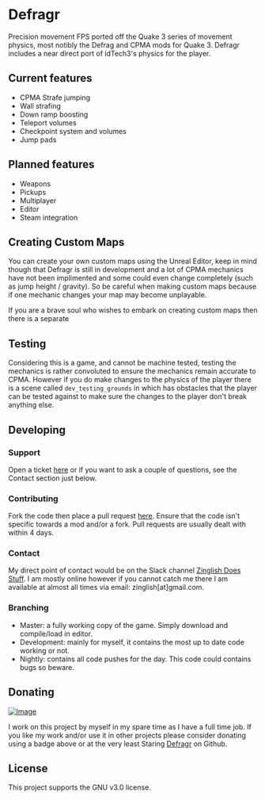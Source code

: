 # Defragr

Precision movement FPS ported off the Quake 3 series of movement physics, most notibly the Defrag and CPMA mods for Quake 3. Defragr includes a near direct port of idTech3's physics for the player.

## Current features

* CPMA Strafe jumping
* Wall strafing
* Down ramp boosting
* Teleport volumes
* Checkpoint system and volumes
* Jump pads

## Planned features

* Weapons
* Pickups
* Multiplayer
* Editor
* Steam integration

## Creating Custom Maps

You can create your own custom maps using the Unreal Editor, keep in mind though that Defragr is still in development and a lot of CPMA mechanics have not been implimented and some could even change completely (such as jump height / gravity). So be careful when making custom maps because if one mechanic changes your map may become unplayable.

If you are a brave soul who wishes to embark on creating custom maps then there is a separate 

## Testing

Considering this is a game, and cannot be machine tested, testing the mechanics is rather convoluted to ensure the mechanics remain accurate to CPMA. However if you do make changes to the physics of the player there is a scene called `dev_testing_grounds` in which has obstacles that the player can be tested against to make sure the changes to the player don't break anything else.

## Developing

### Support

Open a ticket [here](https://github.com/Zinglish/Defragr/issues) or if you want to ask a couple of questions, see the Contact section just below.

### Contributing

Fork the code then place a pull request [here](https://github.com/Zinglish/Defragr/pulls). Ensure that the code isn't specific towards a mod and/or a fork. Pull requests are usually dealt with within 4 days.

### Contact

My direct point of contact would be on the Slack channel [Zinglish Does Stuff](https://zinglishdoesstuff.slack.com). I am mostly online however if you cannot catch me there I am available at almost all times via email: zinglish[at]gmail.com.

### Branching

* Master: a fully working copy of the game. Simply download and compile/load in editor.
* Development: mainly for myself, it contains the most up to date code working or not.
* Nightly: contains all code pushes for the day. This code could contains bugs so beware.

## Donating

[![Image](https://img.shields.io/badge/Donate-Paypal-brightgreen.svg "Donate with Paypal") ](https://www.paypal.com/cgi-bin/webscr?cmd=_s-xclick&hosted_button_id=HWBNT3M2XDCPL "Paypal")

I work on this project by myself in my spare time as I have a full time job. If you like my work and/or use it in other projects please consider donating using a badge above or at the very least Staring [Defragr](https://github.com/Zinglish/Defragr) on Github.

## License

This project supports the GNU v3.0 license.